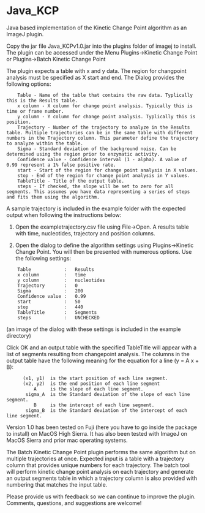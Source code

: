 # Java_KCP
Java based implementation of the Kinetic Change Point algorithm as an ImageJ plugin.

Copy the jar file Java_KCPv1.0.jar into the plugins folder of imagej to install. The plugin can be accessed under the Menu Plugins->Kinetic Change Point or Plugins->Batch Kinetic Change Point

The plugin expects a table with x and y data. The region for changpoint analysis must be specified as X start and end. The Dialog provides the following options:
```
    Table - Name of the table that contains the raw data. Typlically this is the Results table.
    x column - X column for change point analysis. Typically this is time or frame number.
    y column - Y column for change point analysis. Typlically this is position.  
    Trajectory - Number of the trajectory to analyze in the Results table. Multiple trajectories can be in the same table with different numbers in the Trajectory column. This parameter define the trajectory to analyze within the table. 
    Sigma - Standard deviation of the background noise. Can be determined using the region prior to enzymatic activity.
    Confidence value - Confidence interval (1 - alpha). A value of 0.99 represent a 1% false positive rate.  
    start - Start of the region for change point analysis in X values.              
    stop - End of the region for change point analysis in Y values.                          
    TableTitle - Title of the output table. 
    steps - If checked, the slope will be set to zero for all segments. This assumes you have data representing a series of steps and fits them using the algorithm.
```
A sample trajectory is included in the example folder with the expected output when following the instructions below:

1. Open the exampletrajectory.csv file using File->Open. A results table with time, nucleotides, trajectory and position columns.

2. Open the dialog to define the algorithm settings using Plugins->Kinetic Change Point. You will then be presented with numerous options. Use the following settings:
```
    Table            :   Results
    x column         :   time 
    y column         :   nucleotides  
    Trajectory       :   0  
    Sigma            :   200
    Confidence value :   0.99
    start            :   50     
    stop             :   440
    TableTitle       :   Segments
    steps            :   UNCHECKED
```
(an image of the dialog with these settings is included in the example directory)

Click OK and an output table with the specified TableTitle will appear with a list of segments resulting from changepoint analysis. The columns in the output table have the following meaning for the equation for a line (y = A x + B):
```
      (x1, y1)  is the start position of each line segment.
      (x2, y2)  is the end position of each line segment
          A     is the slope of each line segment.
       sigma_A  is the Standard deviation of the slope of each line segment.
          B     is the intercept of each line segment.
       sigma_B  is the Standard deviation of the intercept of each line segment.
```
Version 1.0 has been tested on Fuji (here you have to go inside the package to install) on MacOS High Sierra. It has also been tested with ImageJ on MacOS Sierra and prior mac operating systems. 

The Batch Kinetic Change Point plugin performs the same algorithm but on multiple trajectories at once. Expected input is a table with a trajectory column that provides unique numbers for each trajectory. The batch tool will perform kinetic change point analysis on each trajectory and generate an output segments table in which a trajectory column is also provided with numbering that matches the input table.

Please provide us with feedback so we can continue to improve the plugin. Comments, questions, and suggestions are welcome!
